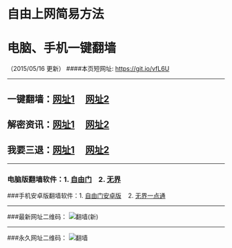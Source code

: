 # 自由上网简易方法
# 电脑、手机一键翻墙
（2015/05/16 更新）
####本页短网址: https://git.io/vfL6U

***

## 一键翻墙：<a href="https://d2g1qjq283gw8u.cloudfront.net" target="_blank">网址1</a>&nbsp;&nbsp;&nbsp;&nbsp;&nbsp;<a href="https://d3e6qfhusa3vhe.cloudfront.net" target="_blank">网址2</a>

## 解密资讯：<a href="https://d3cnzdqnl5l09d.cloudfront.net/zhen99" target="_blank">网址1</a>&nbsp;&nbsp;&nbsp;&nbsp;&nbsp;<a href="https://d2187grypo2gfr.cloudfront.net/zhen99" target="_blank">网址2</a>

## 我要三退：<a href="https://d2g1qjq283gw8u.cloudfront.net/zs.php/url/d29duwb7un2osd.cloudfront.net/8" target="_blank">网址1</a>&nbsp;&nbsp;&nbsp;&nbsp;&nbsp;<a href="https://dvlkyogqbetr1.cloudfront.net/ogST.aspx" target="_blank">网址2</a>

***

### 电脑版翻墙软件：1. <a href="https://d3b07nb9ldi3br.cloudfront.net/fga01.php?fid=fg753p.zip" target="_blank">自由门</a>&nbsp;&nbsp;&nbsp;&nbsp;2. <a href="https://d3b07nb9ldi3br.cloudfront.net/fga01.php?fid=u1405.zip" target="_blank">无界</a>

###手机安卓版翻墙软件：1. <a href="https://d3b07nb9ldi3br.cloudfront.net/fga01.php?fid=fgma32.apk" target="_blank">自由门安卓版</a>&nbsp;&nbsp;&nbsp;&nbsp;2. <a href="https://d3b07nb9ldi3br.cloudfront.net/fga01.php?fid=um3.1.apk" target="_blank">无界一点通</a>

***

###最新网址二维码：
![翻墙(新)](https://d3b07nb9ldi3br.cloudfront.net/pic/yjfq1.png)

***

###永久网址二维码：
![翻墙](https://d3b07nb9ldi3br.cloudfront.net/pic/yjfq0.png)
